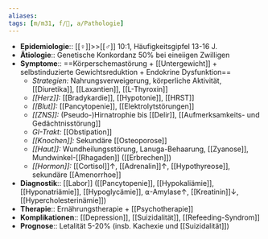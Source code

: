 ```yaml
---
aliases: 
tags: [m/m31, f/💭, a/Pathologie]
---
```

- **Epidemiologie**:: [[♀]]>>[[♂]] 10:1, Häufigkeitsgipfel 13-16 J.
- **Ätiologie**:: Genetische Konkordanz 50% bei eineiigen Zwilligen
- **Symptome**:: ==Körperschemastörung + [[Untergewicht]] + selbstinduzierte Gewichtsreduktion + Endokrine Dysfunktion==
	- *Strategien:* Nahrungsverweigerung, körperliche Aktivität, [[Diuretika]], [[Laxantien]], [[L-Thyroxin]]
	- *[[Herz]]:* [[Bradykardie]], [[Hypotonie]], [[HRST]]
	- *[[Blut]]:* [[Pancytopenie]], [[Elektrolytstörungen]]
	- *[[ZNS]]:* (Pseudo-)Hirnatrophie bis [[Delir]], [[Aufmerksamkeits- und Gedächtnisstörung]]
	- *GI-Trakt:* [[Obstipation]]
	- *[[Knochen]]:* Sekundäre [[Osteoporose]]
	- *[[Haut]]:* Wundheilungsstörung, Lanuga-Behaarung, [[Zyanose]], Mundwinkel-[[Rhagaden]] ([[Erbrechen]])
	- *[[Hormon]]:* [[Cortisol]]↑, [[Adrenalin]]↑, [[Hypothyreose]], sekundäre [[Amenorrhoe]]
- **Diagnostik**:: [[Labor]] ([[Pancytopenie]], [[Hypokaliämie]], [[Hyponatriämie]], [[Hypoglycämie]], ⍺-Amylase↑, [[Kreatinin]]↓, [[Hypercholesterinämie]])
- **Therapie**:: Ernährungstherapie + [[Psychotherapie]]
- **Komplikationen**:: [[Depression]], [[Suizidalität]], [[Refeeding-Syndrom]]
- **Prognose**:: Letalität 5-20% (insb. Kachexie und [[Suizidalität]])
